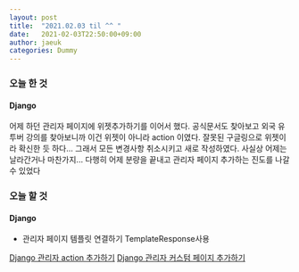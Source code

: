 ```yaml
---
layout: post
title:  "2021.02.03 til ^^ "
date:   2021-02-03T22:50:00+09:00
author: jaeuk
categories: Dummy
---
```


### **오늘 한 것**
#### Django
어제 하던 관리자 페이지에 위젯추가하기를 이어서 했다. 공식문서도 찾아보고 외국 유투버 강의를 찾아보니까
이건 위젯이 아니라 action 이였다. 잘못된 구글링으로 위젯이라 확신한 듯 하다...
그래서 모든 변경사항 취소시키고 새로 작성하였다. 사실상 어제는 날라간거나 마찬가지...
다행히 어제 분량을 끝내고 관리자 페이지 추가하는 진도를 나갈 수 있었다

### **오늘 할 것**
#### Django
- 관리자 페이지 템플릿 연결하기 TemplateResponse사용

[Django 관리자 action 추가하기](https://nyanguk.tistory.com/38)
[Django 관리자 커스텀 페이지 추가하기](https://nyanguk.tistory.com/40)